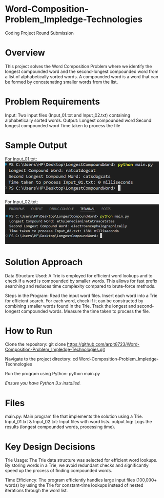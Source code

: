 # Word-Composition-Problem_Impledge-Technologies
Coding Project Round Submission

# Overview
This project solves the Word Composition Problem where we identify the longest compounded word and the second-longest compounded word from a list of alphabetically sorted words. A compounded word is a word that can be formed by concatenating smaller words from the list.

# Problem Requirements
Input: Two input files (Input_01.txt and Input_02.txt) containing alphabetically sorted words.
Output:
Longest compounded word
Second longest compounded word
Time taken to process the file

# Sample Output
For Input_01.txt:
![Output for Input_01.txt](./Output_01.png)

For Input_02.txt:
![Output for Input_02.txt](./Output_02.png)

# Solution Approach
Data Structure Used:
A Trie is employed for efficient word lookups and to check if a word is compounded by smaller words. This allows for fast prefix searching and reduces time complexity compared to brute-force methods.

Steps in the Program:
Read the input word files.
Insert each word into a Trie for efficient search.
For each word, check if it can be constructed by combining smaller words found in the Trie.
Track the longest and second-longest compounded words.
Measure the time taken to process the file.


# How to Run
Clone the repository:
git clone https://github.com/arpit8723/Word-Composition-Problem_Impledge-Technologies.git

Navigate to the project directory:
cd Word-Composition-Problem_Impledge-Technologies

Run the program using Python:
python main.py

*Ensure you have Python 3.x installed.*

# Files
main.py: Main program file that implements the solution using a Trie.
Input_01.txt & Input_02.txt: Input files with word lists.
output.log: Logs the results (longest compounded words, processing time).

# Key Design Decisions
Trie Usage: The Trie data structure was selected for efficient word lookups. By storing words in a Trie, we avoid redundant checks and significantly speed up the process of finding compounded words.

Time Efficiency: The program efficiently handles large input files (100,000+ words) by using the Trie for constant-time lookups instead of nested iterations through the word list.
